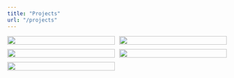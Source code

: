```yaml
---
title: "Projects"
url: "/projects"
---
```


<style>
.image-grid
{
    display: grid;
    grid-template-columns: repeat(4, auto);
    grid-template-rows: repeat(6, auto);
    gap: 10px;
    width: 100%;
    margin: auto;
}

@media (orientation: portrait)
{
    .image-grid
    {
        grid-template-columns: repeat(2, auto);
    }
}

.image-grid img
{
    width: 100%;
    height: auto;
    display: block;
    margin: 0;
    padding: 0;
}

.image-link:hover
{
    cursor: pointer !important;
}

.image-link
{
    all: unset !important;
}
</style>

<div class="image-grid">
    <a class="image-link" href="https://github.com/sjoerdev/voxel-engine" target="_blank"><img src="/images/voxelengine.png"></a>
    <a class="image-link" href="https://github.com/sjoerdev/concrete" target="_blank"><img src="/images/concrete.png"></a>
    <a class="image-link" href="https://github.com/sjoerdev/unity-mandelbulb" target="_blank"><img src="/images/mandelbulb.png"></a>
    <a class="image-link" href="https://github.com/sjoerdev/gradius-clone" target="_blank"><img src="/images/gradiusclone.png"></a>
    <a class="image-link" href="https://github.com/sjoerdev/lean" target="_blank"><img src="/images/lean.png"></a>
</div>